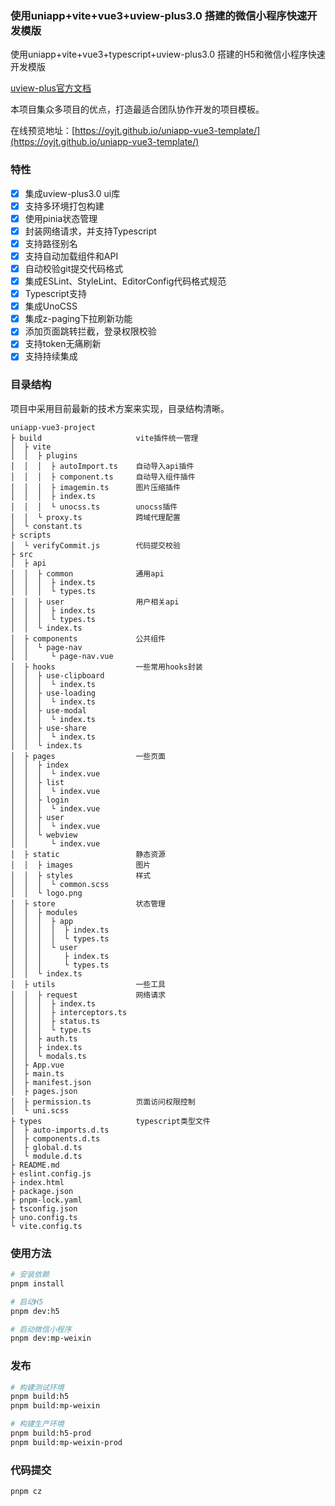 ### 使用uniapp+vite+vue3+uview-plus3.0 搭建的微信小程序快速开发模版

使用uniapp+vite+vue3+typescript+uview-plus3.0 搭建的H5和微信小程序快速开发模版

[uview-plus官方文档](https://uiadmin.net/uview-plus/)

本项目集众多项目的优点，打造最适合团队协作开发的项目模板。

在线预览地址：[https://oyjt.github.io/uniapp-vue3-template/](https://oyjt.github.io/uniapp-vue3-template/)

### 特性

- [x] 集成uview-plus3.0 ui库
- [x] 支持多环境打包构建
- [x] 使用pinia状态管理
- [x] 封装网络请求，并支持Typescript
- [x] 支持路径别名
- [x] 支持自动加载组件和API
- [x] 自动校验git提交代码格式
- [x] 集成ESLint、StyleLint、EditorConfig代码格式规范
- [x] Typescript支持
- [x] 集成UnoCSS
- [x] 集成z-paging下拉刷新功能
- [x] 添加页面跳转拦截，登录权限校验
- [x] 支持token无痛刷新
- [x] 支持持续集成

### 目录结构
项目中采用目前最新的技术方案来实现，目录结构清晰。
```
uniapp-vue3-project         
├ build                     vite插件统一管理
│  ├ vite                   
│  │  ├ plugins             
│  │  │  ├ autoImport.ts    自动导入api插件
│  │  │  ├ component.ts     自动导入组件插件
│  │  │  ├ imagemin.ts      图片压缩插件
│  │  │  ├ index.ts         
│  │  │  └ unocss.ts        unocss插件
│  │  └ proxy.ts            跨域代理配置
│  └ constant.ts            
├ scripts                   
│  └ verifyCommit.js        代码提交校验
├ src                       
│  ├ api                    
│  │  ├ common              通用api
│  │  │  ├ index.ts         
│  │  │  └ types.ts         
│  │  ├ user                用户相关api
│  │  │  ├ index.ts         
│  │  │  └ types.ts         
│  │  └ index.ts            
│  ├ components             公共组件
│  │  └ page-nav            
│  │     └ page-nav.vue     
│  ├ hooks                  一些常用hooks封装
│  │  ├ use-clipboard       
│  │  │  └ index.ts         
│  │  ├ use-loading         
│  │  │  └ index.ts         
│  │  ├ use-modal           
│  │  │  └ index.ts         
│  │  ├ use-share           
│  │  │  └ index.ts         
│  │  └ index.ts            
│  ├ pages                  一些页面
│  │  ├ index               
│  │  │  └ index.vue        
│  │  ├ list                
│  │  │  └ index.vue        
│  │  ├ login               
│  │  │  └ index.vue        
│  │  ├ user                
│  │  │  └ index.vue        
│  │  └ webview             
│  │     └ index.vue        
│  ├ static                 静态资源
│  │  ├ images              图片
│  │  ├ styles              样式
│  │  │  └ common.scss      
│  │  └ logo.png            
│  ├ store                  状态管理
│  │  ├ modules             
│  │  │  ├ app              
│  │  │  │  ├ index.ts      
│  │  │  │  └ types.ts      
│  │  │  └ user             
│  │  │     ├ index.ts      
│  │  │     └ types.ts      
│  │  └ index.ts            
│  ├ utils                  一些工具
│  │  ├ request             网络请求
│  │  │  ├ index.ts         
│  │  │  ├ interceptors.ts  
│  │  │  ├ status.ts        
│  │  │  └ type.ts          
│  │  ├ auth.ts             
│  │  ├ index.ts            
│  │  └ modals.ts           
│  ├ App.vue                
│  ├ main.ts                
│  ├ manifest.json          
│  ├ pages.json             
│  ├ permission.ts          页面访问权限控制
│  └ uni.scss               
├ types                     typescript类型文件
│  ├ auto-imports.d.ts      
│  ├ components.d.ts        
│  ├ global.d.ts            
│  └ module.d.ts            
├ README.md                 
├ eslint.config.js          
├ index.html                
├ package.json              
├ pnpm-lock.yaml            
├ tsconfig.json             
├ uno.config.ts             
└ vite.config.ts            
```

### 使用方法

```bash
# 安装依赖
pnpm install

# 启动H5
pnpm dev:h5

# 启动微信小程序
pnpm dev:mp-weixin
```

### 发布

```bash
# 构建测试环境
pnpm build:h5
pnpm build:mp-weixin

# 构建生产环境
pnpm build:h5-prod
pnpm build:mp-weixin-prod
```

### 代码提交
```bash
pnpm cz
```
